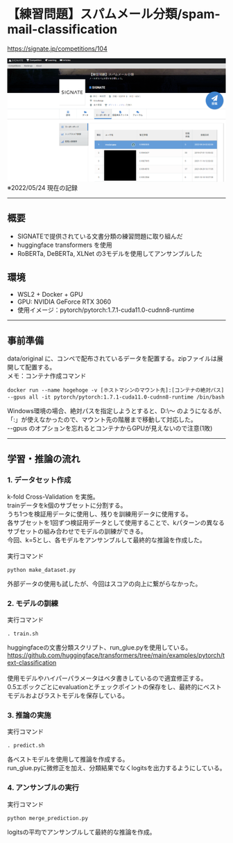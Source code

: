 # 【練習問題】スパムメール分類/spam-mail-classification

https://signate.jp/competitions/104

![LB_screenshot](/resources/LeaderBoard_on_2022_05_24.png)
※2022/05/24 現在の記録

---
## 概要
 - SIGNATEで提供されている文書分類の練習問題に取り組んだ
 - huggingface transformers を使用
 - RoBERTa, DeBERTa, XLNet の3モデルを使用してアンサンブルした

## 環境
 - WSL2 + Docker + GPU
 - GPU: NVIDIA GeForce RTX 3060
 - 使用イメージ：pytorch/pytorch:1.7.1-cuda11.0-cudnn8-runtime

---
## 事前準備
data/original に、コンペで配布されているデータを配置する。zipファイルは展開して配置する。<br>
メモ：コンテナ作成コマンド<br>
```
docker run --name hogehoge -v [ホストマシンのマウント先]:[コンテナの絶対パス] --gpus all -it pytorch/pytorch:1.7.1-cuda11.0-cudnn8-runtime /bin/bash
```
Windows環境の場合、絶対パスを指定しようとすると、D:\～ のようになるが、「:」が使えなかったので、マウント先の階層まで移動して対応した。<br>
--gpus のオプションを忘れるとコンテナからGPUが見えないので注意(1敗)

---
## 学習・推論の流れ
### 1. データセット作成
k-fold Cross-Validation を実施。<br>
trainデータをk個のサブセットに分割する。<br>
うち1つを検証用データに使用し、残りを訓練用データに使用する。<br>
各サブセットを1回ずつ検証用データとして使用することで、kパターンの異なるサブセットの組み合わせでモデルの訓練ができる。<br>
今回、k=5とし、各モデルをアンサンブルして最終的な推論を作成した。<br><br>
実行コマンド

```
python make_dataset.py
```
外部データの使用も試したが、今回はスコアの向上に繋がらなかった。

### 2. モデルの訓練
実行コマンド
```
. train.sh
```
huggingfaceの文書分類スクリプト、run_glue.pyを使用している。<br>
https://github.com/huggingface/transformers/tree/main/examples/pytorch/text-classification<br><br>
使用モデルやハイパーパラメータはベタ書きしているので適宜修正する。<br>
0.5エポックごとにevaluationとチェックポイントの保存をし、最終的にベストモデルおよびラストモデルを保存している。<br>

### 3. 推論の実施
実行コマンド
```
. predict.sh
```
各ベストモデルを使用して推論を作成する。<br>
run_glue.pyに微修正を加え、分類結果でなくlogitsを出力するようにしている。<br>

### 4. アンサンブルの実行
実行コマンド
```
python merge_prediction.py
```
logitsの平均でアンサンブルして最終的な推論を作成。